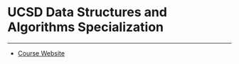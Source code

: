 # UCSD Data Structures and Algorithms Specialization
***
* [Course Website](https://www.coursera.org/specializations/data-structures-algorithms)